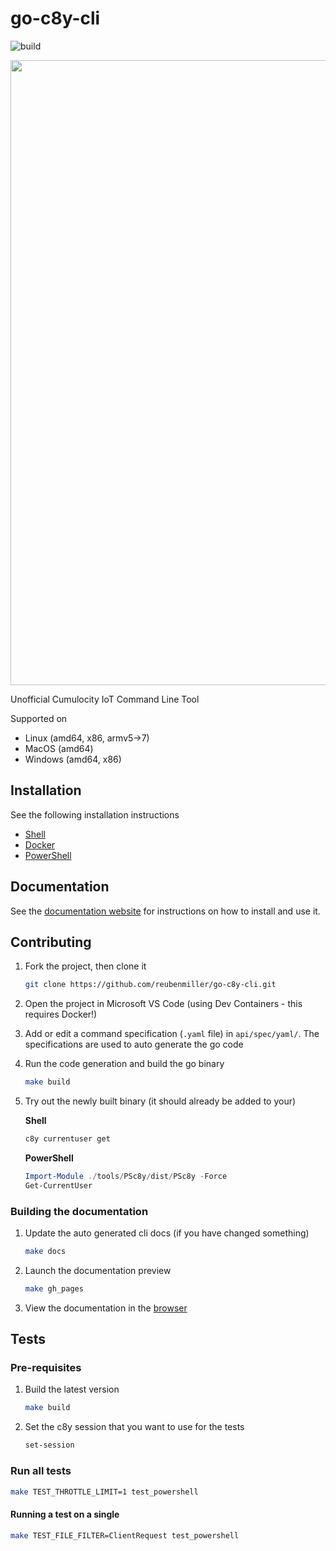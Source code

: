 # go-c8y-cli

![build](https://github.com/reubenmiller/go-c8y-cli/workflows/build/badge.svg)

<p align="center">
    <img width="1000" src="demo.svg">
</p>


Unofficial Cumulocity IoT Command Line Tool

Supported on

* Linux (amd64, x86, armv5->7)
* MacOS (amd64)
* Windows (amd64, x86)

## Installation

See the following installation instructions

* [Shell](https://goc8ycli.netlify.app/docs/installation/shell-installation)
* [Docker](https://goc8ycli.netlify.app/docs/installation/docker-installation)
* [PowerShell](https://goc8ycli.netlify.app/docs/installation/powershell-installation)


## Documentation

See the [documentation website](https://goc8ycli.netlify.app/) for instructions on how to install and use it.

## Contributing

1. Fork the project, then clone it

    ```sh
    git clone https://github.com/reubenmiller/go-c8y-cli.git
    ```

2. Open the project in Microsoft VS Code (using Dev Containers - this requires Docker!)

3. Add or edit a command specification (`.yaml` file) in `api/spec/yaml/`. The specifications are used to auto generate the go code

4. Run the code generation and build the go binary

    ```sh
    make build
    ```

5. Try out the newly built binary (it should already be added to your)

    **Shell**

    ```bash
    c8y currentuser get
    ```

    **PowerShell**

    ```powershell
    Import-Module ./tools/PSc8y/dist/PSc8y -Force
    Get-CurrentUser
    ```

### Building the documentation

1. Update the auto generated cli docs (if you have changed something)

    ```sh
    make docs
    ```

2. Launch the documentation preview

    ```sh
    make gh_pages
    ```

3. View the documentation in the [browser](http:/localhost:3000)


## Tests

### Pre-requisites

1. Build the latest version

    ```sh
    make build
    ```

1. Set the c8y session that you want to use for the tests

    ```sh
    set-session
    ```

### Run all tests

```sh
make TEST_THROTTLE_LIMIT=1 test_powershell
```

#### Running a test on a single

```sh
make TEST_FILE_FILTER=ClientRequest test_powershell
```
